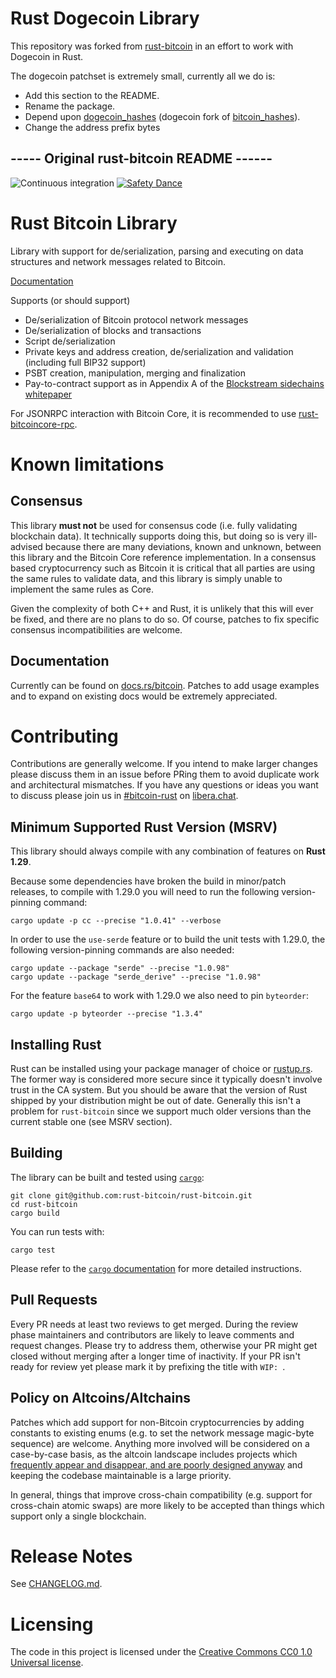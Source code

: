 # Rust Dogecoin Library

This repository was forked from
[rust-bitcoin](https://github.com/rust-bitcoin/rust-bitcoin) in an effort to
work with Dogecoin in Rust.

The dogecoin patchset is extremely small, currently all we do is:

- Add this section to the README.
- Rename the package.
- Depend upon [dogecoin_hashes](https://github.com/tobin-crypto/dogecoin_hashes)
  (dogecoin fork of
  [bitcoin_hashes](https://github.com/rust-bitcoin/bitcoin_hashes)).
- Change the address prefix bytes

## ----- Original rust-bitcoin README ------

![Continuous integration](https://github.com/rust-bitcoin/rust-bitcoin/workflows/Continuous%20integration/badge.svg)
[![Safety Dance](https://img.shields.io/badge/unsafe-forbidden-success.svg)](https://github.com/rust-secure-code/safety-dance/)

# Rust Bitcoin Library

Library with support for de/serialization, parsing and executing on data
structures and network messages related to Bitcoin.

[Documentation](https://docs.rs/bitcoin/)

Supports (or should support)

* De/serialization of Bitcoin protocol network messages
* De/serialization of blocks and transactions
* Script de/serialization
* Private keys and address creation, de/serialization and validation (including full BIP32 support)
* PSBT creation, manipulation, merging and finalization
* Pay-to-contract support as in Appendix A of the [Blockstream sidechains whitepaper](https://www.blockstream.com/sidechains.pdf)

For JSONRPC interaction with Bitcoin Core, it is recommended to use
[rust-bitcoincore-rpc](https://github.com/rust-bitcoin/rust-bitcoincore-rpc).

# Known limitations

## Consensus

This library **must not** be used for consensus code (i.e. fully validating
blockchain data). It technically supports doing this, but doing so is very
ill-advised because there are many deviations, known and unknown, between
this library and the Bitcoin Core reference implementation. In a consensus
based cryptocurrency such as Bitcoin it is critical that all parties are
using the same rules to validate data, and this library is simply unable
to implement the same rules as Core.

Given the complexity of both C++ and Rust, it is unlikely that this will
ever be fixed, and there are no plans to do so. Of course, patches to
fix specific consensus incompatibilities are welcome.

## Documentation

Currently can be found on [docs.rs/bitcoin](https://docs.rs/bitcoin/).
Patches to add usage examples and to expand on existing docs would be extremely
appreciated.

# Contributing
Contributions are generally welcome. If you intend to make larger changes please
discuss them in an issue before PRing them to avoid duplicate work and
architectural mismatches. If you have any questions or ideas you want to discuss
please join us in
[#bitcoin-rust](https://web.libera.chat/?channel=#bitcoin-rust) on
[libera.chat](https://libera.chat).

## Minimum Supported Rust Version (MSRV)
This library should always compile with any combination of features on **Rust 1.29**.

Because some dependencies have broken the build in minor/patch releases, to
compile with 1.29.0 you will need to run the following version-pinning command:
```
cargo update -p cc --precise "1.0.41" --verbose
```

In order to use the `use-serde` feature or to build the unit tests with 1.29.0,
the following version-pinning commands are also needed:
```
cargo update --package "serde" --precise "1.0.98"
cargo update --package "serde_derive" --precise "1.0.98"
```

For the feature `base64` to work with 1.29.0 we also need to pin `byteorder`:
```
cargo update -p byteorder --precise "1.3.4"
```

## Installing Rust
Rust can be installed using your package manager of choice or
[rustup.rs](https://rustup.rs). The former way is considered more secure since
it typically doesn't involve trust in the CA system. But you should be aware
that the version of Rust shipped by your distribution might be out of date.
Generally this isn't a problem for `rust-bitcoin` since we support much older
versions than the current stable one (see MSRV section).

## Building
The library can be built and tested using [`cargo`](https://github.com/rust-lang/cargo/):

```
git clone git@github.com:rust-bitcoin/rust-bitcoin.git
cd rust-bitcoin
cargo build
```

You can run tests with:

```
cargo test
```

Please refer to the [`cargo` documentation](https://doc.rust-lang.org/stable/cargo/) for more detailed instructions. 

## Pull Requests
Every PR needs at least two reviews to get merged. During the review phase
maintainers and contributors are likely to leave comments and request changes.
Please try to address them, otherwise your PR might get closed without merging
after a longer time of inactivity. If your PR isn't ready for review yet please
mark it by prefixing the title with `WIP: `.

## Policy on Altcoins/Altchains

Patches which add support for non-Bitcoin cryptocurrencies by adding constants
to existing enums (e.g. to set the network message magic-byte sequence) are
welcome. Anything more involved will be considered on a case-by-case basis,
as the altcoin landscape includes projects which [frequently appear and
disappear, and are poorly designed anyway](https://download.wpsoftware.net/bitcoin/alts.pdf)
and keeping the codebase maintainable is a large priority.

In general, things that improve cross-chain compatibility (e.g. support for
cross-chain atomic swaps) are more likely to be accepted than things which
support only a single blockchain.


# Release Notes

See [CHANGELOG.md](CHANGELOG.md).


# Licensing

The code in this project is licensed under the [Creative Commons CC0 1.0
Universal license](LICENSE).
